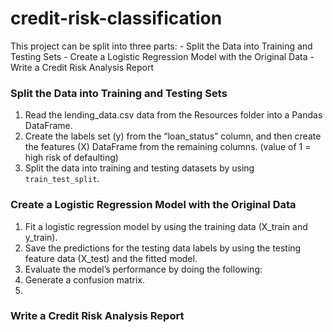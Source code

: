 # credit-risk-classification

This project can be split into three parts: 
    - Split the Data into Training and Testing Sets
    - Create a Logistic Regression Model with the Original Data
    - Write a Credit Risk Analysis Report

### Split the Data into Training and Testing Sets
1. Read the lending_data.csv data from the Resources folder into a Pandas DataFrame.
2. Create the labels set (y) from the “loan_status” column, and then create the features (X) DataFrame from the remaining columns. (value of 1 = high risk of defaulting)
3. Split the data into training and testing datasets by using `train_test_split`.
   
### Create a Logistic Regression Model with the Original Data
1. Fit a logistic regression model by using the training data (X_train and y_train).
2. Save the predictions for the testing data labels by using the testing feature data (X_test) and the fitted model.
3. Evaluate the model’s performance by doing the following:
4. Generate a confusion matrix.
5. 
### Write a Credit Risk Analysis Report





